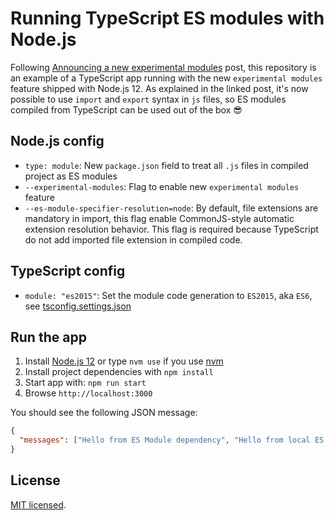 # Running TypeScript ES modules with Node.js

Following [Announcing a new experimental modules](https://medium.com/@nodejs/announcing-a-new-experimental-modules-1be8d2d6c2ff) post, this repository is an example of a TypeScript app running with the new `experimental modules` feature shipped with Node.js 12. As explained in the linked post, it's now possible to use `import` and `export` syntax in `js` files, so ES modules compiled from TypeScript can be used out of the box 😎

## Node.js config

- `type: module`: New `package.json` field to treat all `.js` files in compiled project as ES modules
- `--experimental-modules`: Flag to enable new `experimental modules` feature
- `--es-module-specifier-resolution=node`: By default, file extensions are mandatory in import, this flag enable CommonJS-style automatic extension resolution behavior. This flag is required because TypeScript do not add imported file extension in compiled code.

## TypeScript config

- `module: "es2015"`: Set the module code generation to `ES2015`, aka `ES6`, see [tsconfig.settings.json](./tsconfig.settings.json)

## Run the app

1. Install [Node.js 12](https://nodejs.org/en/blog/release/v12.0.0/) or type `nvm use` if you use [nvm](https://github.com/creationix/nvm)
2. Install project dependencies with `npm install`
3. Start app with: `npm run start`
4. Browse `http://localhost:3000`

You should see the following JSON message:

```json
{
  "messages": ["Hello from ES Module dependency", "Hello from local ES Module"]
}
```

## License

[MIT licensed](./License.md).
